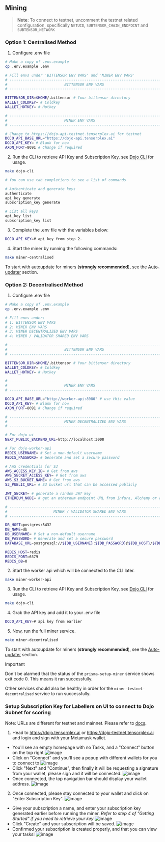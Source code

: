 ## Mining

> **Note:** To connect to testnet, uncomment the testnet related configuration, specifically `NETUID`, `SUBTENSOR_CHAIN_ENDPOINT` and `SUBTENSOR_NETWORK`

### Option 1: Centralised Method

1. Configure .env file

```bash
# Make a copy of .env.example
cp .env.example .env

# Fill envs under 'BITTENSOR ENV VARS' and 'MINER ENV VARS'
# ---------------------------------------------------------------------------- #
#                          BITTENSOR ENV VARS                                  #
# ---------------------------------------------------------------------------- #

BITTENSOR_DIR=$HOME/.bittensor # Your bittensor directory
WALLET_COLDKEY= # Coldkey
WALLET_HOTKEY= # Hotkey

# ---------------------------------------------------------------------------- #
#                          MINER ENV VARS                                      #
# ---------------------------------------------------------------------------- #

# Change to https://dojo-api-testnet.tensorplex.ai for testnet
DOJO_API_BASE_URL="https://dojo-api.tensorplex.ai"
DOJO_API_KEY= # Blank for now
AXON_PORT=8091 # Change if required
```

2. Run the CLI to retrieve API Key and Subscription Key, see [Dojo CLI](#dojo-cli) for usage.

```bash
make dojo-cli

# You can use tab completions to see a list of commands

# Authenticate and generate keys
authenticate
api_key generate
subscription_key generate

# List all keys
api_key list
subscription_key list
```

3. Complete the .env file with the variables below:

```bash
DOJO_API_KEY=# api key from step 2.
```

4. Start the miner by running the following commands:

```bash
make miner-centralised
```

To start with autoupdate for miners (**strongly recommended**), see the [Auto-updater](#auto-updater) section.

### Option 2: Decentralised Method

1. Configure .env file

```bash
# Make a copy of .env.example
cp .env.example .env

# Fill envs under:
# 1: BITTENSOR ENV VARS
# 2: MINER ENV VARS
# 3: MINER DECENTRALIZED ENV VARS
# 4: MINER / VALIDATOR SHARED ENV VARS

# ---------------------------------------------------------------------------- #
#                          BITTENSOR ENV VARS                                  #
# ---------------------------------------------------------------------------- #

BITTENSOR_DIR=$HOME/.bittensor # Your bittensor directory
WALLET_COLDKEY= # Coldkey
WALLET_HOTKEY= # Hotkey

# ---------------------------------------------------------------------------- #
#                          MINER ENV VARS                                      #
# ---------------------------------------------------------------------------- #

DOJO_API_BASE_URL="http://worker-api:8080" # use this value
DOJO_API_KEY= # Blank for now
AXON_PORT=8091 # Change if required

# ---------------------------------------------------------------------------- #
#                          MINER DECENTRALIZED ENV VARS                        #
# ---------------------------------------------------------------------------- #

# For dojo-ui
NEXT_PUBLIC_BACKEND_URL=http://localhost:3000

# For dojo-worker-api
REDIS_USERNAME= # Set a non-default username
REDIS_PASSWORD= # Generate and set a secure password

# AWS credentials for S3
AWS_ACCESS_KEY_ID= # Get from aws
AWS_SECRET_ACCESS_KEY= # Get from aws
AWS_S3_BUCKET_NAME= # Get from aws
S3_PUBLIC_URL= # S3 bucket url that can be accessed publicly

JWT_SECRET= # generate a random JWT key
ETHEREUM_NODE= # get an ethereum endpoint URL from Infura, Alchemy or any other provider

# ---------------------------------------------------------------------------- #
#                     MINER / VALIDATOR SHARED ENV VARS                        #
# ---------------------------------------------------------------------------- #

DB_HOST=postgres:5432
DB_NAME=db
DB_USERNAME= # Set a non-default username
DB_PASSWORD= # Generate and set a secure password
DATABASE_URL=postgresql://${DB_USERNAME}:${DB_PASSWORD}@${DB_HOST}/${DB_NAME}

REDIS_HOST=redis
REDIS_PORT=6379
REDIS_DB=0
```

2. Start the worker api which will be connected to the CLI later.

```bash
make miner-worker-api
```

3. Run the CLI to retrieve API Key and Subscription Key, see [Dojo CLI](#dojo-cli) for usage.

```bash
make dojo-cli
```

4. Grab the API key and add it to your .env file

```bash
DOJO_API_KEY=# api key from earlier
```

5. Now, run the full miner service.

```bash
make miner-decentralised
```

To start with autoupdate for miners (**strongly recommended**), see the [Auto-updater](#auto-updater) section.

> [!IMPORTANT]
>
> Don't be alarmed that the status of the `prisma-setup-miner` service shows exit code 0. This means it ran successfully.
>
> Other services should also be healthy in order for the `miner-testnet-decentralised` service to run successfully.

### Setup Subscription Key for Labellers on UI to connect to Dojo Subnet for scoring

Note: URLs are different for testnet and mainnet. Please refer to [docs](https://docs.tensorplex.ai/tensorplex-docs/tensorplex-dojo-testnet/official-links).

1. Head to https://dojo.tensorplex.ai or https://dojo-testnet.tensorplex.ai and login and sign with your Metamask wallet.

- You'll see an empty homepage with no Tasks, and a "Connect" button on the top right ![image](./assets/ui/homepage.png)
- Click on "Connect" and you'll see a popup with different wallets for you to connect to ![image](./assets/ui/wallet_popup.jpg)
- Click "Next" and "Continue", then finally it will be requesting a signature from your wallet, please sign and it will be connected. ![image](./assets/ui/wallet_sign.jpg)
- Once connected, the top navigation bar should display your wallet address. ![image](./assets/ui/wallet_connected.png)

2. Once connected, please stay connected to your wallet and click on "Enter Subscription Key". ![image](./assets/subscription/enter_subscription.png)

- Give your subscription a name, and enter your subscription key generated earlier before running the miner. _*Refer to step 4 of "Getting Started" if you need to retrieve your key*_ ![image](./assets/subscription/enter_details.png)
- Click "Create" and your subscription will be saved. ![image](./assets/subscription/created_details.png)
- Confirmed your subscription is created properly, and that you can view your tasks! ![image](./assets/subscription/tasks_shown.png)
